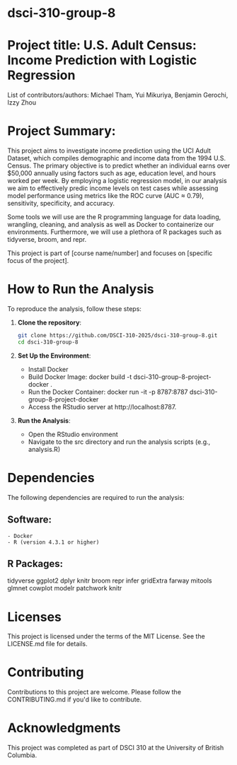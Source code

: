 # dsci-310-group-8

# Project title: U.S. Adult Census: Income Prediction with Logistic Regression

List of contributors/authors:
Michael Tham, Yui Mikuriya, Benjamin Gerochi, Izzy Zhou

# Project Summary:
This project aims to investigate income prediction using the UCI Adult Dataset, which compiles demographic and income data from the 1994 U.S. Census. The primary objective is to predict whether an individual earns over $50,000 annually using factors such as age, education level, and hours worked per week. By employing a logistic regression model, in our analysis we aim to effectively predic income levels on test cases while assessing model performance using metrics like the ROC curve (AUC ≈ 0.79), sensitivity, specificity, and accuracy.

Some tools we will use are the R programming language for data loading, wrangling, cleaning, and analysis as well as Docker to containerize our environments. Furthermore, we will use a plethora of R packages such as tidyverse, broom, and repr.

This project is part of [course name/number] and focuses on [specific focus of the project].

# How to Run the Analysis  
To reproduce the analysis, follow these steps:  

1. **Clone the repository**:  
   ```bash
   git clone https://github.com/DSCI-310-2025/dsci-310-group-8.git
   cd dsci-310-group-8

2. **Set Up the Environment**:
    - Install Docker
    - Build Docker Image: docker build -t dsci-310-group-8-project-docker .
    - Run the Docker Container: docker run -it -p 8787:8787 dsci-310-group-8-project-docker
    - Access the RStudio server at http://localhost:8787.

3. **Run the Analysis**:
    - Open the RStudio environment
    - Navigate to the src directory and run the analysis scripts (e.g., analysis.R)

# Dependencies
The following dependencies are required to run the analysis:

## Software:
    - Docker
    - R (version 4.3.1 or higher)

## R Packages:
tidyverse
ggplot2
dplyr
knitr
broom
repr
infer
gridExtra
farway
mitools
glmnet
cowplot
modelr
patchwork
knitr

# Licenses
This project is licensed under the terms of the MIT License. See the LICENSE.md file for details.

# Contributing
Contributions to this project are welcome. Please follow the CONTRIBUTING.md if you'd like to contribute.

# Acknowledgments
This project was completed as part of DSCI 310 at the University of British Columbia.

